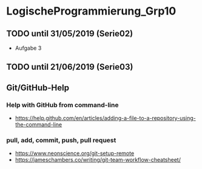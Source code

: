 # LogischeProgrammierung_Grp10
## TODO until 31/05/2019 (Serie02)
- Aufgabe 3


## TODO until 21/06/2019 (Serie03)


## Git/GitHub-Help
### Help with GitHub from command-line
- https://help.github.com/en/articles/adding-a-file-to-a-repository-using-the-command-line
### pull, add, commit, push, pull request
- https://www.neonscience.org/git-setup-remote
- https://jameschambers.co/writing/git-team-workflow-cheatsheet/
